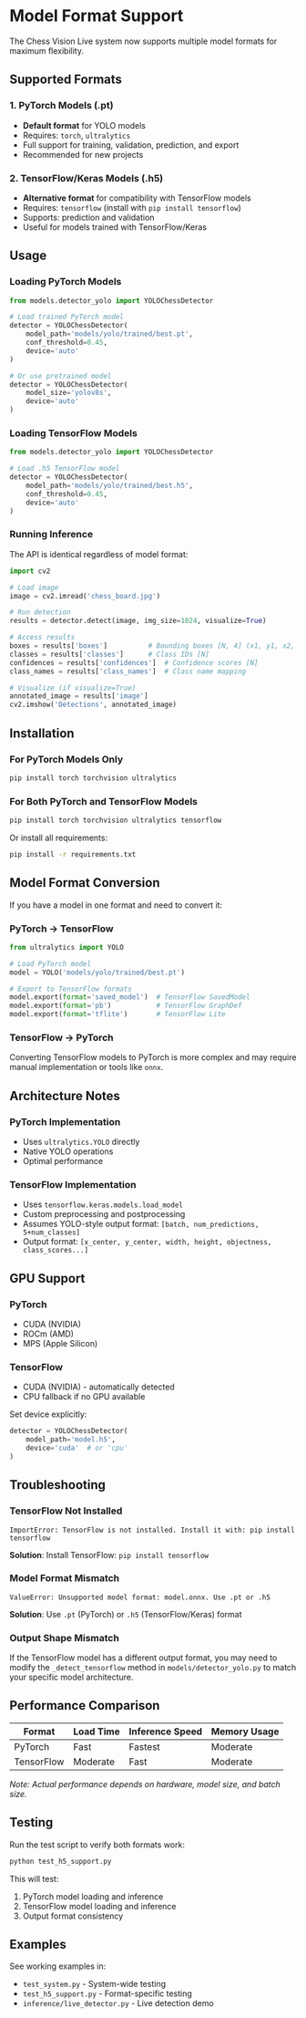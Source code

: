 # Model Format Support

The Chess Vision Live system now supports multiple model formats for maximum flexibility.

## Supported Formats

### 1. PyTorch Models (.pt)
- **Default format** for YOLO models
- Requires: `torch`, `ultralytics`
- Full support for training, validation, prediction, and export
- Recommended for new projects

### 2. TensorFlow/Keras Models (.h5)
- **Alternative format** for compatibility with TensorFlow models
- Requires: `tensorflow` (install with `pip install tensorflow`)
- Supports: prediction and validation
- Useful for models trained with TensorFlow/Keras

## Usage

### Loading PyTorch Models

```python
from models.detector_yolo import YOLOChessDetector

# Load trained PyTorch model
detector = YOLOChessDetector(
    model_path='models/yolo/trained/best.pt',
    conf_threshold=0.45,
    device='auto'
)

# Or use pretrained model
detector = YOLOChessDetector(
    model_size='yolov8s',
    device='auto'
)
```

### Loading TensorFlow Models

```python
from models.detector_yolo import YOLOChessDetector

# Load .h5 TensorFlow model
detector = YOLOChessDetector(
    model_path='models/yolo/trained/best.h5',
    conf_threshold=0.45,
    device='auto'
)
```

### Running Inference

The API is identical regardless of model format:

```python
import cv2

# Load image
image = cv2.imread('chess_board.jpg')

# Run detection
results = detector.detect(image, img_size=1024, visualize=True)

# Access results
boxes = results['boxes']          # Bounding boxes [N, 4] (x1, y1, x2, y2)
classes = results['classes']      # Class IDs [N]
confidences = results['confidences']  # Confidence scores [N]
class_names = results['class_names']  # Class name mapping

# Visualize (if visualize=True)
annotated_image = results['image']
cv2.imshow('Detections', annotated_image)
```

## Installation

### For PyTorch Models Only
```bash
pip install torch torchvision ultralytics
```

### For Both PyTorch and TensorFlow Models
```bash
pip install torch torchvision ultralytics tensorflow
```

Or install all requirements:
```bash
pip install -r requirements.txt
```

## Model Format Conversion

If you have a model in one format and need to convert it:

### PyTorch → TensorFlow
```python
from ultralytics import YOLO

# Load PyTorch model
model = YOLO('models/yolo/trained/best.pt')

# Export to TensorFlow formats
model.export(format='saved_model')  # TensorFlow SavedModel
model.export(format='pb')           # TensorFlow GraphDef
model.export(format='tflite')       # TensorFlow Lite
```

### TensorFlow → PyTorch
Converting TensorFlow models to PyTorch is more complex and may require manual implementation or tools like `onnx`.

## Architecture Notes

### PyTorch Implementation
- Uses `ultralytics.YOLO` directly
- Native YOLO operations
- Optimal performance

### TensorFlow Implementation
- Uses `tensorflow.keras.models.load_model`
- Custom preprocessing and postprocessing
- Assumes YOLO-style output format: `[batch, num_predictions, 5+num_classes]`
- Output format: `[x_center, y_center, width, height, objectness, class_scores...]`

## GPU Support

### PyTorch
- CUDA (NVIDIA)
- ROCm (AMD)
- MPS (Apple Silicon)

### TensorFlow
- CUDA (NVIDIA) - automatically detected
- CPU fallback if no GPU available

Set device explicitly:
```python
detector = YOLOChessDetector(
    model_path='model.h5',
    device='cuda'  # or 'cpu'
)
```

## Troubleshooting

### TensorFlow Not Installed
```
ImportError: TensorFlow is not installed. Install it with: pip install tensorflow
```
**Solution**: Install TensorFlow: `pip install tensorflow`

### Model Format Mismatch
```
ValueError: Unsupported model format: model.onnx. Use .pt or .h5
```
**Solution**: Use `.pt` (PyTorch) or `.h5` (TensorFlow/Keras) format

### Output Shape Mismatch
If the TensorFlow model has a different output format, you may need to modify the `_detect_tensorflow` method in `models/detector_yolo.py` to match your specific model architecture.

## Performance Comparison

| Format     | Load Time | Inference Speed | Memory Usage |
|------------|-----------|-----------------|--------------|
| PyTorch    | Fast      | Fastest         | Moderate     |
| TensorFlow | Moderate  | Fast            | Moderate     |

*Note: Actual performance depends on hardware, model size, and batch size.*

## Testing

Run the test script to verify both formats work:

```bash
python test_h5_support.py
```

This will test:
1. PyTorch model loading and inference
2. TensorFlow model loading and inference
3. Output format consistency

## Examples

See working examples in:
- `test_system.py` - System-wide testing
- `test_h5_support.py` - Format-specific testing
- `inference/live_detector.py` - Live detection demo

